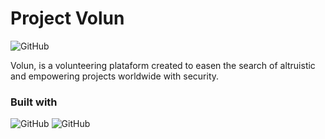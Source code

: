 # Project Volun
![GitHub](https://img.shields.io/github/license/Lelexg/volun?style=plastic)

Volun, is a volunteering plataform created to easen the search of altruistic and empowering projects worldwide with security.

### Built with
![GitHub](https://icon-icons.com/icons2/2148/PNG/128/nextjs_icon_132160.png)        ![GitHub](https://icon-icons.com/icons2/2107/PNG/128/file_type_graphql_icon_130564.png)

